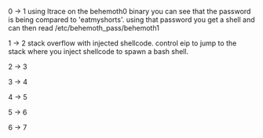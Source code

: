 0 -> 1
using ltrace on the behemoth0 binary you can see that the password is being compared to 'eatmyshorts'.
using that password you get a shell and can then read /etc/behemoth_pass/behemoth1

1 -> 2
stack overflow with injected shellcode.
control eip to jump to the stack where you inject shellcode to spawn a bash shell.

2 -> 3

3 -> 4

4 -> 5

5 -> 6

6 -> 7